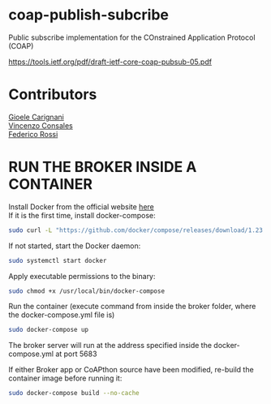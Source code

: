 # coap-publish-subcribe
Public subscribe implementation for the COnstrained Application Protocol (COAP)

https://tools.ietf.org/pdf/draft-ietf-core-coap-pubsub-05.pdf
# Contributors
[Gioele Carignani](https://github.com/gioelec/)<br>
[Vincenzo Consales](https://github.com/vconsales/)<br>
[Federico Rossi](https://github.com/federicorossifr)<br>


# RUN THE BROKER INSIDE A CONTAINER
Install Docker from the official website [here](https://docs.docker.com/install/linux/docker-ce/ubuntu/#os-requirements)<br>
If it is the first time, install docker-compose:
```sh 
sudo curl -L "https://github.com/docker/compose/releases/download/1.23.1/docker-compose-$(uname -s)-$(uname -m)" -o /usr/local/bin/docker-compose
``` 

If not started, start the Docker daemon:

```sh 
sudo systemctl start docker
```

Apply executable permissions to the binary:

```sh
sudo chmod +x /usr/local/bin/docker-compose
```

Run the container (execute command from inside the broker folder, where the docker-compose.yml file is)

```sh 
sudo docker-compose up
```

The broker server will run at the address specified inside the docker-compose.yml at port 5683

If either Broker app or CoAPthon source have been modified, re-build the container image before running it:

```sh 
sudo docker-compose build --no-cache
```
